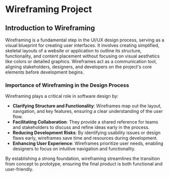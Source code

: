 # Wireframing Project

## Introduction to Wireframing

Wireframing is a fundamental step in the UI/UX design process, serving as a visual blueprint for creating user interfaces. It involves creating simplified, skeletal layouts of a website or application to outline its structure, functionality, and content placement without focusing on visual aesthetics like colors or detailed graphics. Wireframes act as a communication tool, aligning stakeholders, designers, and developers on the project's core elements before development begins.

### Importance of Wireframing in the Design Process

Wireframing plays a critical role in software design by:

- **Clarifying Structure and Functionality**: Wireframes map out the layout, navigation, and key features, ensuring a clear understanding of the user flow.
- **Facilitating Collaboration**: They provide a shared reference for teams and stakeholders to discuss and refine ideas early in the process.
- **Reducing Development Risks**: By identifying usability issues or design flaws early, wireframes save time and resources during development.
- **Enhancing User Experience**: Wireframes prioritize user needs, enabling designers to focus on intuitive navigation and functionality.

By establishing a strong foundation, wireframing streamlines the transition from concept to prototype, ensuring the final product is both functional and user-friendly.
